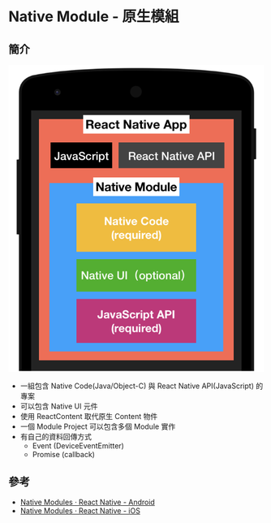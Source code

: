 # Native Module - 原生模組

## 簡介

![native-module](assets/native-module.png)

- 一組包含 Native Code(Java/Object-C) 與 React Native API(JavaScript) 的專案
- 可以包含 Native UI 元件
- 使用 ReactContent 取代原生 Content 物件
- 一個 Module Project 可以包含多個 Module 實作
- 有自己的資料回傳方式
  - Event (DeviceEventEmitter)
  - Promise (callback)

## 參考

- [Native Modules · React Native - Android](https://facebook.github.io/react-native/docs/native-modules-android.html)
- [Native Modules · React Native - iOS](https://facebook.github.io/react-native/docs/native-modules-ios.html)